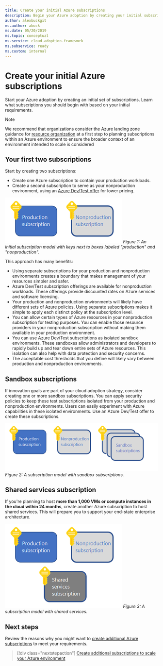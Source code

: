 ```yaml
---
title: Create your initial Azure subscriptions
description: Begin your Azure adoption by creating your initial subscriptions.
author: alexbuckgit
ms.author: abuck
ms.date: 05/20/2019
ms.topic: conceptual
ms.service: cloud-adoption-framework
ms.subservice: ready
ms.custom: internal
---
```


# Create your initial Azure subscriptions

Start your Azure adoption by creating an initial set of subscriptions. Learn what subscriptions you should begin with based on your initial requirements.

>[!Note] 
We recommend that organizations consider the Azure landing zone guidance for [resource organization](../landing-zone/design-area/resource-org.md) at a first step to planning subscriptions within an Azure environment to ensure the broader context of an environment intended to scale is considered

## Your first two subscriptions

Start by creating two subscriptions:

- Create one Azure subscription to contain your production workloads.
- Create a second subscription to serve as your nonproduction environment, using an [Azure Dev/Test offer](https://azure.microsoft.com/pricing/dev-test/) for lower pricing.

![An initial subscription model showing keys next to boxes labeled **production** and **nonproduction**](../../_images/ready/initial-subscription-model.png)
*Figure 1: An initial subscription model with keys next to boxes labeled "production" and "nonproduction".*

This approach has many benefits:

- Using separate subscriptions for your production and nonproduction environments creates a boundary that makes management of your resources simpler and safer.
- Azure Dev/Test subscription offerings are available for nonproduction workloads. These offerings provide discounted rates on Azure services and software licensing.
- Your production and nonproduction environments will likely have different sets of Azure policies. Using separate subscriptions makes it simple to apply each distinct policy at the subscription level.
- You can allow certain types of Azure resources in your nonproduction subscription for testing purposes. You can enable those resource providers in your nonproduction subscription without making them available in your production environment.
- You can use Azure Dev/Test subscriptions as isolated sandbox environments. These sandboxes allow administrators and developers to rapidly build up and tear down entire sets of Azure resources. This isolation can also help with data protection and security concerns.
- The acceptable cost thresholds that you define will likely vary between production and nonproduction environments.

## Sandbox subscriptions

If innovation goals are part of your cloud adoption strategy, consider creating one or more sandbox subscriptions. You can apply security policies to keep these test subscriptions isolated from your production and nonproduction environments. Users can easily experiment with Azure capabilities in these isolated environments. Use an Azure Dev/Test offer to create these subscriptions.

![An initial subscription model showing keys next to boxes labeled **production**, **nonproduction**, and **sandboxes**](../../_images/ready/initial-subscription-model-with-sandboxes.png)
*Figure 2: A subscription model with sandbox subscriptions.*

## Shared services subscription

If you're planning to host **more than 1,000 VMs or compute instances in the cloud within 24 months**, create another Azure subscription to host shared services. This will prepare you to support your end-state enterprise architecture.

![An initial subscription model showing keys next to boxes labeled **production** and **shared services**](../../_images/ready/initial-subscription-model-with-shared-services.png)
*Figure 3: A subscription model with shared services.*

## Next steps

Review the reasons why you might want to [create additional Azure subscriptions](./scale-subscriptions.md) to meet your requirements.

> [!div class="nextstepaction"]
> [Create additional subscriptions to scale your Azure environment](./scale-subscriptions.md)
